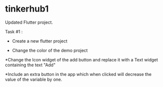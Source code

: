 # tinkerhub1
Updated Flutter project.

Task #1 : 
* Create a new flutter project

* Change the color of the demo project

*Change the Icon widget of the add button and replace it with a Text widget containing the text "Add"

*Include an extra button in the app which when clicked will decrease the value of the variable by one.
